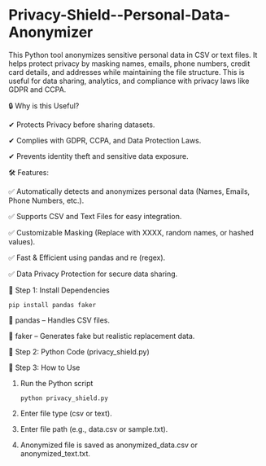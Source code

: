 # Privacy-Shield--Personal-Data-Anonymizer
This Python tool anonymizes sensitive personal data in CSV or text files. It helps protect privacy by masking names, emails, phone numbers, credit card details, and addresses while maintaining the file structure. This is useful for data sharing, analytics, and compliance with privacy laws like GDPR and CCPA.


🔒 Why is this Useful?

  ✔ Protects Privacy before sharing datasets.

  ✔ Complies with GDPR, CCPA, and Data Protection Laws.

  ✔ Prevents identity theft and sensitive data exposure.

🛠 Features:

  ✅ Automatically detects and anonymizes personal data (Names, Emails, Phone Numbers, etc.).

  ✅ Supports CSV and Text Files for easy integration.

  ✅ Customizable Masking (Replace with XXXX, random names, or hashed values).

  ✅ Fast & Efficient using pandas and re (regex).

  ✅ Data Privacy Protection for secure data sharing.

📜 Step 1: Install Dependencies

    pip install pandas faker
    
 🔹  pandas – Handles CSV files.

 🔹 faker – Generates fake but realistic replacement data.

📂 Step 2: Python Code (privacy_shield.py)

📂 Step 3: How to Use

   1. Run the Python script

          python privacy_shield.py
      
  2. Enter file type (csv or text).
     
  3.  Enter file path (e.g., data.csv or sample.txt).
    
  5.  Anonymized file is saved as anonymized_data.csv or anonymized_text.txt.







